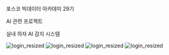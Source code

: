 포스코 빅데이터 아카데미 29기 

AI 관련 프로젝트 

실내 하자 AI 감지 시스템 


![login_resized](https://github.com/user-attachments/assets/b19e87db-ab0e-4ebd-9f43-6773cad02c8d)
![login_resized](https://github.com/user-attachments/assets/b80a18b9-5434-4d79-a70e-2dc28ce39949)
![login_resized](https://github.com/user-attachments/assets/8a26f4ef-5f6d-421e-b2c1-7738c8fd84fe)
![login_resized](https://github.com/user-attachments/assets/0100d6e0-33bf-4f49-b2e5-b512a1e9050d)
